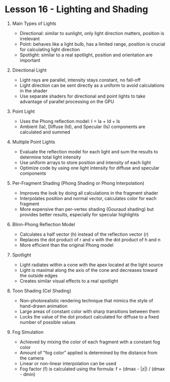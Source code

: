 # Lesson 16 - Lighting and Shading

1. Main Types of Lights
   - Directional: similar to sunlight, only light direction matters, position is irrelevant
   - Point: behaves like a light bulb, has a limited range, position is crucial for calculating light direction
   - Spotlight: similar to a real spotlight, position and orientation are important

2. Directional Light
   - Light rays are parallel, intensity stays constant, no fall-off
   - Light direction can be sent directly as a uniform to avoid calculations in the shader
   - Use separate shaders for directional and point lights to take advantage of parallel processing on the GPU

3. Point Light
   - Uses the Phong reflection model: I = Ia + Id + Is
   - Ambient (Ia), Diffuse (Id), and Specular (Is) components are calculated and summed

4. Multiple Point Lights
   - Evaluate the reflection model for each light and sum the results to determine total light intensity
   - Use uniform arrays to store position and intensity of each light
   - Optimize code by using one light intensity for diffuse and specular components

5. Per-Fragment Shading (Phong Shading or Phong Interpolation)
   - Improves the look by doing all calculations in the fragment shader
   - Interpolates position and normal vector, calculates color for each fragment
   - More expensive than per-vertex shading (Gouraud shading) but provides better results, especially for specular highlights

6. Blinn-Phong Reflection Model
   - Calculates a half vector (h) instead of the reflection vector (r)
   - Replaces the dot product of r and v with the dot product of h and n
   - More efficient than the original Phong model

7. Spotlight
   - Light radiates within a cone with the apex located at the light source
   - Light is maximal along the axis of the cone and decreases toward the outside edges
   - Creates similar visual effects to a real spotlight

8. Toon Shading (Cel Shading)
   - Non-photorealistic rendering technique that mimics the style of hand-drawn animation
   - Large areas of constant color with sharp transitions between them
   - Locks the value of the dot product calculated for diffuse to a fixed number of possible values

9. Fog Simulation
   - Achieved by mixing the color of each fragment with a constant fog color
   - Amount of "fog color" applied is determined by the distance from the camera
   - Linear or non-linear interpolation can be used
   - Fog factor (f) is calculated using the formula: f = (dmax - |z|) / (dmax - dmin)
